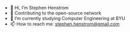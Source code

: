 - 👋 Hi, I’m Stephen Henstrom
- 👀 Contributing to the open-source network
- 🌱 I’m currently studying Computer Engineering at BYU
- 📫 How to reach me: stephen.henstrom@gmail.com

<!---
stevehenny/stevehenny is a ✨ special ✨ repository because its `README.md` (this file) appears on your GitHub profile.
You can click the Preview link to take a look at your changes.
--->
